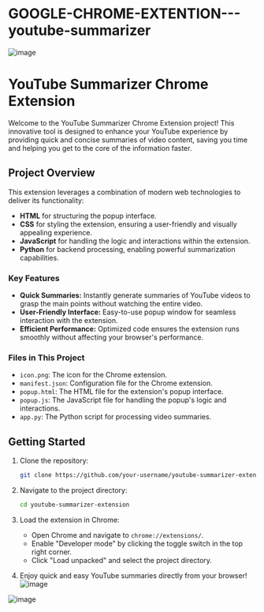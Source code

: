 # GOOGLE-CHROME-EXTENTION---youtube-summarizer

![image](https://github.com/user-attachments/assets/2dfb3149-a3da-4b73-a2a2-4d557656a402)


# YouTube Summarizer Chrome Extension

Welcome to the YouTube Summarizer Chrome Extension project! This innovative tool is designed to enhance your YouTube experience by providing quick and concise summaries of video content, saving you time and helping you get to the core of the information faster.

## Project Overview

This extension leverages a combination of modern web technologies to deliver its functionality:

- **HTML** for structuring the popup interface.
- **CSS** for styling the extension, ensuring a user-friendly and visually appealing experience.
- **JavaScript** for handling the logic and interactions within the extension.
- **Python** for backend processing, enabling powerful summarization capabilities.

### Key Features

- **Quick Summaries:** Instantly generate summaries of YouTube videos to grasp the main points without watching the entire video.
- **User-Friendly Interface:** Easy-to-use popup window for seamless interaction with the extension.
- **Efficient Performance:** Optimized code ensures the extension runs smoothly without affecting your browser's performance.

### Files in This Project

- `icon.png`: The icon for the Chrome extension.
- `manifest.json`: Configuration file for the Chrome extension.
- `popup.html`: The HTML file for the extension's popup interface.
- `popup.js`: The JavaScript file for handling the popup's logic and interactions.
- `app.py`: The Python script for processing video summaries.

## Getting Started

1. Clone the repository:
   ```bash
   git clone https://github.com/your-username/youtube-summarizer-extension.git
   ```
2. Navigate to the project directory:
   ```bash
   cd youtube-summarizer-extension
   ```
3. Load the extension in Chrome:
   - Open Chrome and navigate to `chrome://extensions/`.
   - Enable "Developer mode" by clicking the toggle switch in the top right corner.
   - Click "Load unpacked" and select the project directory.

4. Enjoy quick and easy YouTube summaries directly from your browser!
![image](https://github.com/user-attachments/assets/d02877b0-482a-4f17-9927-6a0a22c2fcd4)

![image](https://github.com/user-attachments/assets/a1311ac8-4e12-4971-a525-7940027104e9)


